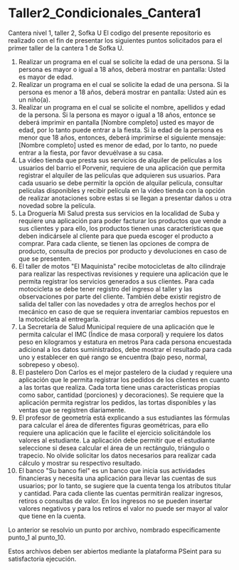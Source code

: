 # Taller2_Condicionales_Cantera1
Cantera nivel 1, taller 2, Sofka U
El codigo del presente repositorio es realizado con el fin de presentar los siguientes puntos solicitados para el primer taller de la cantera 1 de Sofka U.

  1. Realizar un programa en el cual se solicite la edad de una persona. Si la persona es mayor o igual a 18 años, deberá mostrar en pantalla: Usted es mayor de edad.
  2. Realizar un programa en el cual se solicite la edad de una persona. Si la persona es menor a 18 años, deberá mostrar en pantalla: Usted aún es un niño(a).
  3. Realizar un programa en el cual se solicite el nombre, apellidos y edad de la persona. Si la persona es mayor o igual a 18 años, entonce se deberá imprimir en       pantalla [Nombre completo] usted es mayor de edad, por lo tanto puede entrar a la fiesta. Si la edad de la persona es menor que 18 años, entonces, deberá imprimirse el   siguiente mensaje: [Nombre completo] usted es menor de edad, por lo tanto, no puede entrar a la fiesta, por favor devuélvase a su casa.
  5. La video tienda que presta sus servicios de alquiler de películas a los usuarios del barrio el Porvenir, requiere de una aplicación que permita registrar el   alquiler de las películas que adquieren sus usuarios. Para cada usuario se debe permitir la opción de alquilar película, consultar películas disponibles y recibir  película en la video tienda con la opción de realizar anotaciones sobre estas si se llegan a presentar daños u otra novedad sobre la película.
  6. La Droguería Mi Salud presta sus servicios en la localidad de Suba y requiere una aplicación para poder facturar los productos que vende a sus clientes y para ello,   los productos tienen unas características que deben indicársele al cliente para que pueda escoger el producto a comprar. Para cada cliente, se tienen las opciones de   compra de producto, consulta de precios por producto y devoluciones en caso de que se presenten.
  7. El taller de motos "El Maquinista" recibe motocicletas de alto cilindraje para realizar las respectivas revisiones y requiere una aplicación que le permita  registrar los servicios generados a sus clientes. Para cada motocicleta se debe tener registro del ingreso al taller y las observaciones por parte del cliente. También   debe existir registro de salida del taller con las novedades y otra de arreglos hechos por el mecánico en caso de que se requiera inventariar cambios repuestos en la   motocicleta al entregarla.
  8. La Secretaría de Salud Municipal requiere de una aplicación que le permita calcular el IMC (Índice de masa corporal) y requiere los datos peso en kilogramos y   estatura en metros Para cada persona encuestada adicional a los datos suministrados, debe mostrar el resultado para cada uno y establecer en qué rango se encuentra (bajo   peso, normal, sobrepeso y obeso).
  9. El pastelero Don Carlos es el mejor pastelero de la ciudad y requiere una aplicación que le permita registrar los pedidos de los clientes en cuanto a las tortas que   realiza. Cada torta tiene unas características propias como sabor, cantidad (porciones) y decoraciones). Se requiere que la aplicación permita registrar los pedidos,   las tortas disponibles y las ventas que se registren diariamente.
  10. El profesor de geometría está explicando a sus estudiantes las fórmulas para calcular el área de diferentes figuras geométricas, para ello requiere una aplicación  que le facilite el ejercicio solicitándole los valores al estudiante. La aplicación debe permitir que el estudiante seleccione si desea calcular el área de un  rectángulo, triángulo o trapecio. No olvide solicitar los datos necesarios para realizar cada cálculo y mostrar su respectivo resultado.
  11. El banco "Su banco fiel" es un banco que inicia sus actividades financieras y necesita una aplicación para llevar las cuentas de sus usuarios; por lo tanto, se   sugiere que la cuenta tenga los atributos titular y cantidad. Para cada cliente las cuentas permitirán realizar ingresos, retiros o consultas de valor. En los ingresos   no se pueden insertar valores negativos y para los retiros el valor no puede ser mayor al valor que tiene en la cuenta.

Lo anterior se resolvio un punto por archivo, nombrado especificamente punto_1 al punto_10.

Estos archivos deben ser abiertos mediante la plataforma PSeint para su satisfactoria ejecución.
